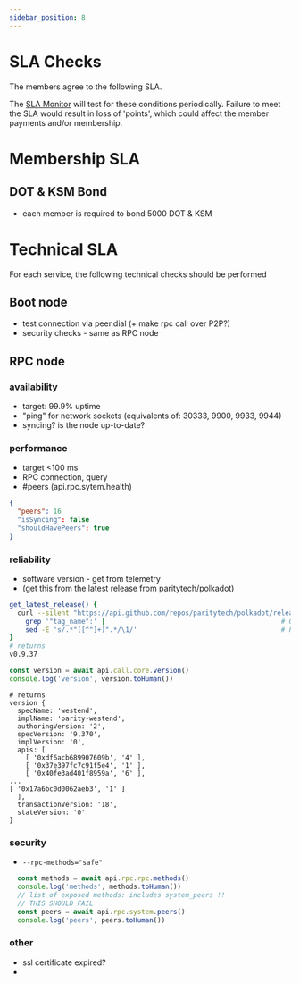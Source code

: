```yaml
---
sidebar_position: 8
---
```


# SLA Checks

The members agree to the following SLA.

The [SLA Monitor](https://github.com/dotsama-ibp/dotsama-ibp/tree/main/monitor) will test for these conditions periodically. Failure to meet the SLA would result in loss of 'points', which could affect the member payments and/or membership.

# Membership SLA

## DOT & KSM Bond
- each member is required to bond 5000 DOT &  KSM 

# Technical SLA

For each service, the following technical checks should be performed

## Boot node

- test connection via peer.dial (+ make rpc call over P2P?)
- security checks - same as RPC node

## RPC node

### availability
- target: 99.9% uptime
- "ping" for network sockets (equivalents of: 30333, 9900, 9933, 9944)
- syncing? is the node up-to-date?

### performance
- target <100 ms
- RPC connection, query
- #peers (api.rpc.sytem.health)
```json
{
  "peers": 16
  "isSyncing": false
  "shouldHavePeers": true
}
```

### reliability
- software version - get from telemetry
- (get this from the latest release from paritytech/polkadot)
```bash
get_latest_release() {
  curl --silent "https://api.github.com/repos/paritytech/polkadot/releases/latest" | # Get latest release from GitHub api
    grep '"tag_name":' |                                            # Get tag line
    sed -E 's/.*"([^"]+)".*/\1/'                                    # Pluck JSON value
}
# returns
v0.9.37
```
```js
const version = await api.call.core.version()
console.log('version', version.toHuman())
```
```
# returns
version {
  specName: 'westend',
  implName: 'parity-westend',
  authoringVersion: '2',
  specVersion: '9,370',
  implVersion: '0',
  apis: [
    [ '0xdf6acb689907609b', '4' ],
    [ '0x37e397fc7c91f5e4', '1' ],
    [ '0x40fe3ad401f8959a', '6' ],
...
[ '0x17a6bc0d0062aeb3', '1' ]
  ],
  transactionVersion: '18',
  stateVersion: '0'
}
```

### security
- `--rpc-methods="safe"`
```js
  const methods = await api.rpc.rpc.methods()
  console.log('methods', methods.toHuman())
  // list of exposed methods: includes system_peers !!
  // THIS SHOULD FAIL
  const peers = await api.rpc.system.peers()
  console.log('peers', peers.toHuman())

```

### other 
- ssl certificate expired?
- 